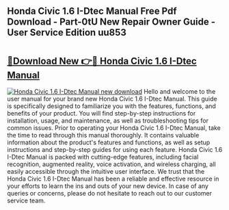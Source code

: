 ## Honda Civic 1.6 I-Dtec Manual Free Pdf Download - Part-0tU New Repair Owner Guide - User Service Edition uu853

# <h2><a href="http://cf13204.oget.top/?id=Honda+Civic+1.6+I-Dtec+Manual">🔗Download New 👉🔴 Honda Civic 1.6 I-Dtec Manual</a></h2>

[![Honda Civic 1.6 I-Dtec Manual new download](https://i.imgur.com/5g1atiW.png)](http://cf13204.oget.top/?id=Honda+Civic+1.6+I-Dtec+Manual)
Hello and welcome to the user manual for your brand new Honda Civic 1.6 I-Dtec Manual. This guide is specifically designed to familiarize you with the features, functions, and benefits of your product. You will find step-by-step instructions for installation, usage, and maintenance, as well as troubleshooting tips for common issues. Prior to operating your Honda Civic 1.6 I-Dtec Manual, take the time to read through this manual thoroughly. It contains valuable information about the product's features and functions, as well as setup instructions and step-by-step guides for using each feature. Honda Civic 1.6 I-Dtec Manual is packed with cutting-edge features, including facial recognition, augmented reality, voice activation, and wireless charging, all easily accessible through the intuitive user interface. We trust that the Honda Civic 1.6 I-Dtec Manual has been a reliable and effective resource in your efforts to learn the ins and outs of your new device. In case of any queries or concerns, please do not hesitate to reach out to our customer service team.
